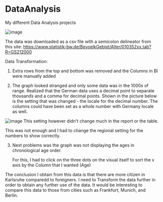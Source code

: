 # DataAnalysis
My different Data Analysis projects

![image](https://github.com/user-attachments/assets/7b63127c-1ec3-42e1-a901-0163029a7718)

The data was downloaded as a csv file with a semicolon delineator from this site: https://www.statistik-bw.de/BevoelkGebiet/Alter/010352xx.tab?R=GS212000

Data Transformation:
1. Extra rows from the top and bottom was removed and the Columns in BI were manually added

2. The graph looked stranged and only some data was in the 1000s of range. Realized that the German data uses a decimal point to separate thousands and a comma for decimal points.
Shown in the picture below is the setting that was changed - the locale for the decimal number. The columns could have been set as a whole number with Germany locale as well.

![image](https://github.com/user-attachments/assets/31c0a987-24d5-4fff-ba18-09ea8524dabb)
This setting however didn't change much in the report or the table.

This was not enough and I had to change the regional setting for the numbers to show correctly.

3. Next problems was the graph was not displaying the ages in chronological age order.

     For this, I had to click on the three dots on the visual itself to sort the x axis by the Column that I wanted (Age)

The conclusion I obtain from this data is that there are more citizen in Karlsruhe comparedd to foreigners. I need to Transform the data further in order to obtain any further use of the data. 
It would be interesting to compare this data to those from cities such as Frankfurt, Munich, and Berlin.


